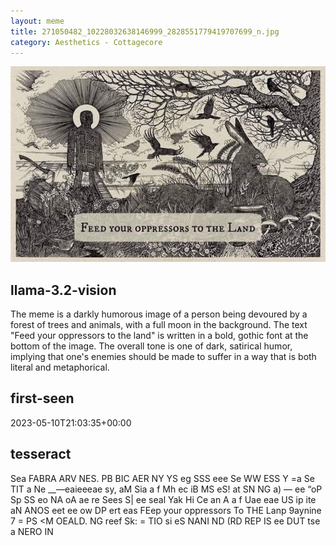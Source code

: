 ```yaml
---
layout: meme
title: 271050482_10228032638146999_2828551779419707699_n.jpg
category: Aesthetics - Cottagecore
---
```


<div markdown="0"><a href="271050482_10228032638146999_2828551779419707699_n.jpg"><img class="photo" src="271050482_10228032638146999_2828551779419707699_n.jpg" /></a>

<h2>llama-3.2-vision</h2>
<p title="Llama-3.2-11B is a really good model that probably gets the visual details right but doesn't understand literary or media references, and often fails to accurately represent the physical arrangement of objects and the implied relationships between the objects.">The meme is a darkly humorous image of a person being devoured by a forest of trees and animals, with a full moon in the background. The text &quot;Feed your oppressors to the land&quot; is written in a bold, gothic font at the bottom of the image. The overall tone is one of dark, satirical humor, implying that one&#x27;s enemies should be made to suffer in a way that is both literal and metaphorical.</p>

<h2>first-seen</h2>
<p title="Because Git doesn't preserve file modification times, this metadata file contains the file's modification time when it was added to the library.">2023-05-10T21:03:35+00:00</p>

<h2>tesseract</h2>
<p title="Tesseract is often terrible and just gives a lot of nonsense characters, but it used to be the state of the art, and usually it is better at correctly representing text than llama-3.2-vision-11b.">Sea FABRA ARV NES. PB BIC AER NY YS eg SSS eee Se WW ESS Y  =a Se TIT a Ne  __—eaieeeae sy, aM Sia a f Mh ec iB MS eS! at SN NG a) — ee  “oP Sp SS eo NA oA ae re Sees S| ee seal Yak Hi Ce  an A a f Uae eae  US ip ite aN ANOS eet ee ow DP ert eas FEep your oppressors To THE Lanp 9aynine 7 = PS &lt;M OEALD.  NG reef Sk: = TIO si eS NANI ND (RD REP IS ee DUT tse a NERO IN</p>

</div>

